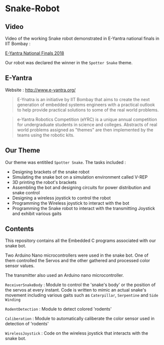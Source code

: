# Snake-Robot

## Video

Video of the working Snake robot demonstrated in E-Yantra national finals in IIT Bombay :

[E-Yantra National Finals 2018](https://www.youtube.com/watch?v=MwMsUCSI5WU)

Our robot was declared the winner in the `Spotter Snake` theme.


## E-Yantra

Website : http://www.e-yantra.org/

> E-Ynatra is an initiative by IIT Bombay that aims to create the next generation of embedded systems engineers with a practical outlook to help provide practical solutions to some of the real world problems.

> e-Yantra Robotics Competition (eYRC) is a unique annual competition for undergraduate students in science and colleges. Abstracts of real world problems assigned as "themes" are then implemented by the teams using the robotic kits.

## Our Theme

Our theme was entitiled `Spotter Snake`. The tasks included :
- Designing brackets of the snake robot
- Simulating the snake bot on a simulation environment called V-REP
- 3D printing the robot's brackets
- Assembling the bot and designing circuits for power distribution and snake control
- Designing a wireless joystick to control the robot
- Programming the Wireless joystick to interact with the bot
- Programming the Snake robot to interact with the transmitting Joystick and exhibit various gaits

## Contents

This repository contains all the Embedded C programs associated with our snake bot.

Two Arduino Nano microcontrollers were used in the snake bot. One of them controlled the Servos and the other gathered and processed color sensor values.

The transmitter also used an Arduino nano microcontroller.

`ReceiverSnakeBody` : Module to control the 'snake's body' or the position of the servos at every instant. Code is written to mimic an actual snake's movement including various gaits such as `Caterpillar`, `Serpentine` and `Side Winding`

`RodentDetection` : Module to detect colored 'rodents'  

`Caliberation` : Module to automatically caliberate the color sensor used in detection of 'rodents'

`WirelessJoystick` : Code on the wireless joystick that interacts with the snake bot.

